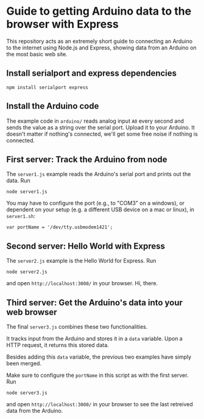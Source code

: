 # Guide to getting Arduino data to the browser with Express

This repository acts as an extremely short guide to connecting an Arduino to the internet using Node.js and Express, showing data from an Arduino on the most basic web site.

## Install serialport and express dependencies

```
npm install serialport express
```

## Install the Arduino code

The example code in `arduino/` reads analog input `A0` every second and sends the value as a string over the serial port. Upload it to your Arduino. It doesn't matter if nothing's connected, we'll get some free noise if nothing is connected.

## First server: Track the Arduino from node

The `server1.js` example reads the Arduino's serial port and prints out the data. Run

```
node server1.js
```

You may have to configure the port (e.g., to "COM3" on a windows), or dependent on your setup (e.g. a different USB device on a mac or linux), in `server1.sh`:

```
var portName = '/dev/tty.usbmodem1421';
```

## Second server: Hello World with Express

The `server2.js` example is the Hello World for Express. Run

```
node server2.js
```

and open `http://localhost:3000/` in your browser. Hi, there.

## Third server: Get the Arduino's data into your web browser

The final `server3.js` combines these two functionalities. 

It tracks input from the Arduino and stores it in a `data` variable. Upon a HTTP request, it returns this stored data. 

Besides adding this `data` variable, the previous two examples have simply been merged.

Make sure to configure the `portName` in this script as with the first server. Run

```
node server3.js
```

and open `http://localhost:3000/` in your browser to see the last retreived data from the Arduino.